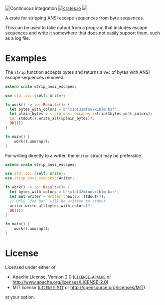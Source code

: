 ![Continuous integration](https://github.com/luser/strip-ansi-escapes/workflows/Continuous%20integration/badge.svg)  [![crates.io](https://img.shields.io/crates/v/strip-ansi-escapes.svg)](https://crates.io/crates/strip-ansi-escapes) [![](https://docs.rs/strip-ansi-escapes/badge.svg)](https://docs.rs/strip-ansi-escapes)

A crate for stripping ANSI escape sequences from byte sequences.

This can be used to take output from a program that includes escape sequences and write
it somewhere that does not easily support them, such as a log file.

# Examples

The `strip` function accepts bytes and returns a `Vec` of bytes with ANSI escape sequences removed.

```rust
extern crate strip_ansi_escapes;

use std::io::{self, Write};

fn work() -> io::Result<()> {
  let bytes_with_colors = b"\x1b[32mfoo\x1b[m bar";
  let plain_bytes = strip_ansi_escapes::strip(&bytes_with_colors);
  io::stdout().write_all(&plain_bytes)?;
  Ok(())
}

fn main() {
    work().unwrap();
}
```

For writing directly to a writer, the `Writer` struct may be preferable.

```rust
extern crate strip_ansi_escapes;

use std::io::{self, Write};
use strip_ansi_escapes::Writer;

fn work() -> io::Result<()> {
  let bytes_with_colors = b"\x1b[32mfoo\x1b[m bar";
  let mut writer = Writer::new(io::stdout());
  // Only `foo bar` will be written to stdout
  writer.write_all(bytes_with_colors)?;
  Ok(())
}

fn main() {
    work().unwrap();
}
```

# License

Licensed under either of

  * Apache License, Version 2.0 ([`LICENSE-APACHE`](./LICENSE-APACHE) or http://www.apache.org/licenses/LICENSE-2.0)
  * MIT license ([`LICENSE-MIT`](./LICENSE-MIT) or http://opensource.org/licenses/MIT)

at your option.

